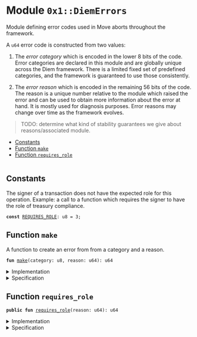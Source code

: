 
<a name="0x1_DiemErrors"></a>

# Module `0x1::DiemErrors`

Module defining error codes used in Move aborts throughout the framework.

A <code>u64</code> error code is constructed from two values:

1. The *error category* which is encoded in the lower 8 bits of the code. Error categories are
declared in this module and are globally unique across the Diem framework. There is a limited
fixed set of predefined categories, and the framework is guaranteed to use those consistently.

2. The *error reason* which is encoded in the remaining 56 bits of the code. The reason is a unique
number relative to the module which raised the error and can be used to obtain more information about
the error at hand. It is mostly used for diagnosis purposes. Error reasons may change over time as the
framework evolves.

>TODO: determine what kind of stability guarantees we give about reasons/associated module.


-  [Constants](#@Constants_0)
-  [Function `make`](#0x1_DiemErrors_make)
-  [Function `requires_role`](#0x1_DiemErrors_requires_role)


<pre><code></code></pre>



<a name="@Constants_0"></a>

## Constants


<a name="0x1_DiemErrors_REQUIRES_ROLE"></a>

The signer of a transaction does not have the expected  role for this operation. Example: a call to a function
which requires the signer to have the role of treasury compliance.


<pre><code><b>const</b> <a href="DiemErrors.md#0x1_DiemErrors_REQUIRES_ROLE">REQUIRES_ROLE</a>: u8 = 3;
</code></pre>



<a name="0x1_DiemErrors_make"></a>

## Function `make`

A function to create an error from from a category and a reason.


<pre><code><b>fun</b> <a href="DiemErrors.md#0x1_DiemErrors_make">make</a>(category: u8, reason: u64): u64
</code></pre>



<details>
<summary>Implementation</summary>


<pre><code><b>fun</b> <a href="DiemErrors.md#0x1_DiemErrors_make">make</a>(category: u8, reason: u64): u64 {
    (category <b>as</b> u64) + (reason &lt;&lt; 8)
}
</code></pre>



</details>

<details>
<summary>Specification</summary>



<pre><code><b>pragma</b> opaque = <b>true</b>;
<b>ensures</b> [concrete] result == category + (reason &lt;&lt; 8);
<b>aborts_if</b> [abstract] <b>false</b>;
<b>ensures</b> [abstract] result == category;
</code></pre>



</details>

<a name="0x1_DiemErrors_requires_role"></a>

## Function `requires_role`



<pre><code><b>public</b> <b>fun</b> <a href="DiemErrors.md#0x1_DiemErrors_requires_role">requires_role</a>(reason: u64): u64
</code></pre>



<details>
<summary>Implementation</summary>


<pre><code><b>public</b> <b>fun</b> <a href="DiemErrors.md#0x1_DiemErrors_requires_role">requires_role</a>(reason: u64): u64 { <a href="DiemErrors.md#0x1_DiemErrors_make">make</a>(<a href="DiemErrors.md#0x1_DiemErrors_REQUIRES_ROLE">REQUIRES_ROLE</a>, reason) }
</code></pre>



</details>

<details>
<summary>Specification</summary>



<pre><code><b>pragma</b> opaque = <b>true</b>;
<b>aborts_if</b> <b>false</b>;
<b>ensures</b> result == <a href="DiemErrors.md#0x1_DiemErrors_REQUIRES_ROLE">REQUIRES_ROLE</a>;
</code></pre>



</details>


[//]: # ("File containing references which can be used from documentation")
[ACCESS_CONTROL]: https://github.com/diem/dip/blob/main/dips/dip-2.md
[ROLE]: https://github.com/diem/dip/blob/main/dips/dip-2.md#roles
[PERMISSION]: https://github.com/diem/dip/blob/main/dips/dip-2.md#permissions
